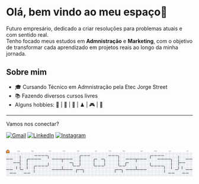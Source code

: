 #  Olá, bem vindo ao meu espaço📍
<p align="left">
  Futuro empresário, dedicado a criar resoluções para problemas atuais e com sentido real. <br>
 Tenho focado meus estudos em <strong>Admnistração</strong> e <strong>Marketing</strong>, com o objetivo de transformar cada aprendizado em projetos reais ao longo da minha jornada.
</p>

## Sobre mim

- 🎓 Cursando Técnico em Admnistração pela Etec Jorge Street
- 📚 Fazendo diversos cursos livres
- Alguns hobbies: 🥋 | 🎹 | 🏐 | ♟ | 🎮 | 📖

---
<p align="left">
  Vamos nos conectar?
</p>

<p align="left">
  <a href="https://mail.google.com/mail/u/0/?fs=1&to=davi3artem@gmail.com&tf=cm" title="Gmail">
  <img src="https://img.shields.io/badge/-Gmail-FF0000?style=flat-square&labelColor=FF0000&logo=gmail&logoColor=white&link=LINK-DO-SEU-GMAIL" alt="Gmail"/></a>
  <a href="www.linkedin.com/in/daviartem" title="LinkedIn">
  <img src="https://img.shields.io/badge/-Linkedin-0e76a8?style=flat-square&logo=Linkedin&logoColor=white&link=LINK-DO-SEU-LINKEDIN" alt="LinkedIn"/></a>
  <a href="https://www.instagram.com/daviiartem/" title="Instagram">
  <img src="https://img.shields.io/badge/-Instagram-DF0174?style=flat-square&labelColor=DF0174&logo=instagram&logoColor=white&link=LINK-DO-SEU-INSTAGRAM" alt="Instagram"/></a>
</p>
<br>

<picture>
  <source media="(prefers-color-scheme: dark)" srcset="https://raw.githubusercontent.com/eduardavieira-dev/eduardavieira-dev/output/pacman-contribution-graph-dark.svg">
  <source media="(prefers-color-scheme: light)" srcset="https://raw.githubusercontent.com/eduardavieira-dev/eduardavieira-dev/output/pacman-contribution-graph.svg">
  <img alt="pacman contribution graph" src="https://raw.githubusercontent.com/eduardavieira-dev/eduardavieira-dev/output/pacman-contribution-graph.svg">
</picture>
